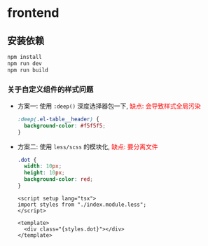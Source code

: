 # frontend

## 安装依赖

```sh
npm install
npm run dev
npm run build
```

### 关于自定义组件的样式问题

- 方案一: 使用 `:deep()` 深度选择器包一下, <font color="red">缺点: 会导致样式全局污染</font>

  ```css
  :deep(.el-table__header) {
    background-color: #f5f5f5;
  }
  ```

- 方案二: 使用 `less/scss` 的模块化, <font color="red">缺点: 要分离文件</font>

  ```css
  .dot {
    width: 10px;
    height: 10px;
    background-color: red;
  }
  ```

  ```vue
  <script setup lang="tsx">
  import styles from "./index.module.less";
  </script>

  <template>
    <div class="{styles.dot}"></div>
  </template>
  ```
